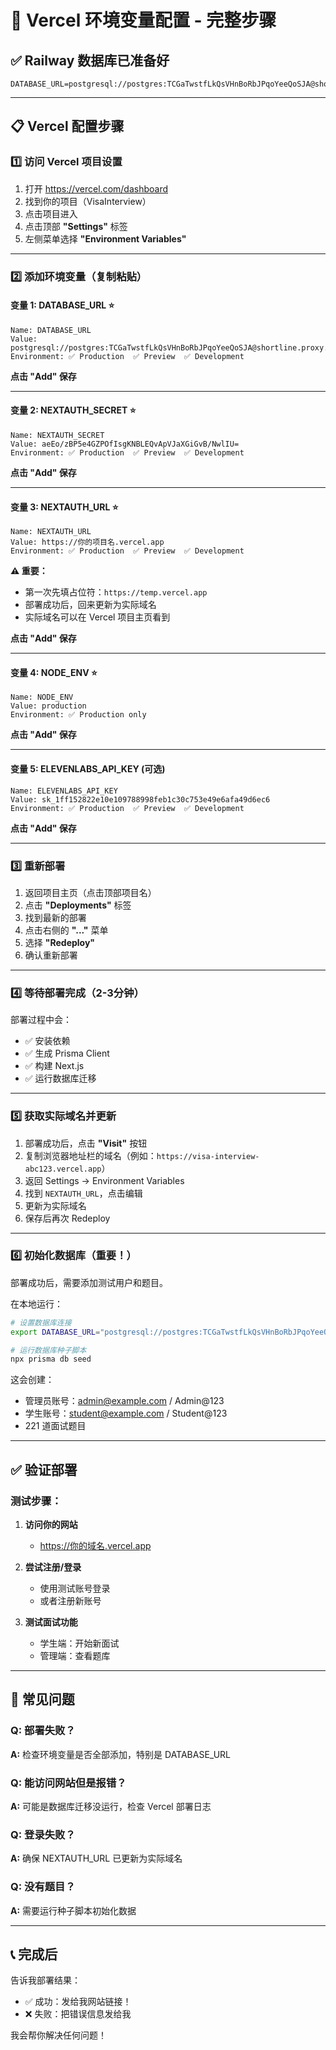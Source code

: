 # 🚀 Vercel 环境变量配置 - 完整步骤

## ✅ Railway 数据库已准备好

```
DATABASE_URL=postgresql://postgres:TCGaTwstfLkQsVHnBoRbJPqoYeeQoSJA@shortline.proxy.rlwy.net:36230/railway
```

---

## 📋 Vercel 配置步骤

### 1️⃣ 访问 Vercel 项目设置

1. 打开 https://vercel.com/dashboard
2. 找到你的项目（VisaInterview）
3. 点击项目进入
4. 点击顶部 **"Settings"** 标签
5. 左侧菜单选择 **"Environment Variables"**

---

### 2️⃣ 添加环境变量（复制粘贴）

#### 变量 1: DATABASE_URL ⭐
```
Name: DATABASE_URL
Value: postgresql://postgres:TCGaTwstfLkQsVHnBoRbJPqoYeeQoSJA@shortline.proxy.rlwy.net:36230/railway
Environment: ✅ Production  ✅ Preview  ✅ Development
```
**点击 "Add" 保存**

---

#### 变量 2: NEXTAUTH_SECRET ⭐
```
Name: NEXTAUTH_SECRET
Value: aeEo/zBP5e4GZPOfIsgKNBLEQvApVJaXGiGvB/NwlIU=
Environment: ✅ Production  ✅ Preview  ✅ Development
```
**点击 "Add" 保存**

---

#### 变量 3: NEXTAUTH_URL ⭐
```
Name: NEXTAUTH_URL
Value: https://你的项目名.vercel.app
Environment: ✅ Production  ✅ Preview  ✅ Development
```

**⚠️ 重要：**
- 第一次先填占位符：`https://temp.vercel.app`
- 部署成功后，回来更新为实际域名
- 实际域名可以在 Vercel 项目主页看到

**点击 "Add" 保存**

---

#### 变量 4: NODE_ENV ⭐
```
Name: NODE_ENV
Value: production
Environment: ✅ Production only
```
**点击 "Add" 保存**

---

#### 变量 5: ELEVENLABS_API_KEY (可选)
```
Name: ELEVENLABS_API_KEY
Value: sk_1ff152822e10e109788998feb1c30c753e49e6afa49d6ec6
Environment: ✅ Production  ✅ Preview  ✅ Development
```
**点击 "Add" 保存**

---

### 3️⃣ 重新部署

1. 返回项目主页（点击顶部项目名）
2. 点击 **"Deployments"** 标签
3. 找到最新的部署
4. 点击右侧的 **"..."** 菜单
5. 选择 **"Redeploy"**
6. 确认重新部署

---

### 4️⃣ 等待部署完成（2-3分钟）

部署过程中会：
- ✅ 安装依赖
- ✅ 生成 Prisma Client
- ✅ 构建 Next.js
- ✅ 运行数据库迁移

---

### 5️⃣ 获取实际域名并更新

1. 部署成功后，点击 **"Visit"** 按钮
2. 复制浏览器地址栏的域名（例如：`https://visa-interview-abc123.vercel.app`）
3. 返回 Settings → Environment Variables
4. 找到 `NEXTAUTH_URL`，点击编辑
5. 更新为实际域名
6. 保存后再次 Redeploy

---

### 6️⃣ 初始化数据库（重要！）

部署成功后，需要添加测试用户和题目。

在本地运行：
```bash
# 设置数据库连接
export DATABASE_URL="postgresql://postgres:TCGaTwstfLkQsVHnBoRbJPqoYeeQoSJA@shortline.proxy.rlwy.net:36230/railway"

# 运行数据库种子脚本
npx prisma db seed
```

这会创建：
- 管理员账号：admin@example.com / Admin@123
- 学生账号：student@example.com / Student@123
- 221 道面试题目

---

## ✅ 验证部署

### 测试步骤：

1. **访问你的网站**
   - https://你的域名.vercel.app

2. **尝试注册/登录**
   - 使用测试账号登录
   - 或者注册新账号

3. **测试面试功能**
   - 学生端：开始新面试
   - 管理端：查看题库

---

## 🐛 常见问题

### Q: 部署失败？
**A:** 检查环境变量是否全部添加，特别是 DATABASE_URL

### Q: 能访问网站但是报错？
**A:** 可能是数据库迁移没运行，检查 Vercel 部署日志

### Q: 登录失败？
**A:** 确保 NEXTAUTH_URL 已更新为实际域名

### Q: 没有题目？
**A:** 需要运行种子脚本初始化数据

---

## 📞 完成后

告诉我部署结果：
- ✅ 成功：发给我网站链接！
- ❌ 失败：把错误信息发给我

我会帮你解决任何问题！
